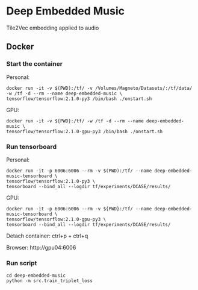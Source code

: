 # Deep Embedded Music
Tile2Vec embedding applied to audio

## Docker

### Start the container

Personal:
```shell script
docker run -it -v $(PWD):/tf/ -v /Volumes/Magneto/Datasets/:/tf/data/ -w /tf -d --rm --name deep-embedded-music \
tensorflow/tensorflow:2.1.0-py3 /bin/bash ./onstart.sh
```

GPU:
```shell script
docker run -it -v ${PWD}:/tf/ -w /tf -d --rm --name deep-embedded-music \
tensorflow/tensorflow:2.1.0-gpu-py3 /bin/bash ./onstart.sh
```

### Run tensorboard

Personal:
```shell script
docker run -it -p 6006:6006 --rm -v $(PWD):/tf/ --name deep-embedded-music-tensorboard \
tensorflow/tensorflow:2.1.0-py3 \
tensorboard --bind_all --logdir tf/experiments/DCASE/results/
```

GPU:
```shell script
docker run -it -p 6006:6006 --rm -v ${PWD}:/tf/ --name deep-embedded-music-tensorboard \
tensorflow/tensorflow:2.1.0-gpu-py3 \
tensorboard --bind_all --logdir tf/experiments/DCASE/results/
```
Detach container:
ctrl+p + ctrl+q

Browser:
http://gpu04:6006

### Run script

```shell script
cd deep-embedded-music
python -m src.train_triplet_loss
```
